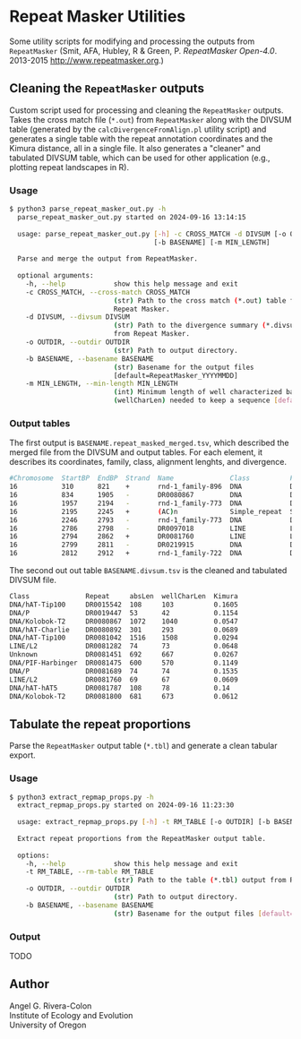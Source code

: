 # Repeat Masker Utilities

Some utility scripts for modifying and processing the outputs from `RepeatMasker` (Smit, AFA, Hubley, R & Green, P. _RepeatMasker 
Open-4.0_. 2013-2015 <http://www.repeatmasker.org>.)

## Cleaning the `RepeatMasker` outputs

Custom script used for processing and cleaning the `RepeatMasker` outputs. Takes the cross match file (`*.out`) from `RepeatMasker` 
along with the DIVSUM table (generated by the `calcDivergenceFromAlign.pl` utility script) and generates a single table with the 
repeat annotation coordinates and the Kimura distance, all in a single file. It also generates a "cleaner" and tabulated DIVSUM table,
which can be used for other application (e.g., plotting repeat landscapes in R).

### Usage

```sh
$ python3 parse_repeat_masker_out.py -h
  parse_repeat_masker_out.py started on 2024-09-16 13:14:15
  
  usage: parse_repeat_masker_out.py [-h] -c CROSS_MATCH -d DIVSUM [-o OUTDIR]
                                    [-b BASENAME] [-m MIN_LENGTH]
  
  Parse and merge the output from RepeatMasker.
  
  optional arguments:
    -h, --help            show this help message and exit
    -c CROSS_MATCH, --cross-match CROSS_MATCH
                          (str) Path to the cross match (*.out) table from
                          Repeat Masker.
    -d DIVSUM, --divsum DIVSUM
                          (str) Path to the divergence summary (*.divsum) table
                          from Repeat Masker.
    -o OUTDIR, --outdir OUTDIR
                          (str) Path to output directory.
    -b BASENAME, --basename BASENAME
                          (str) Basename for the output files
                          [default=RepeatMasker_YYYYMMDD]
    -m MIN_LENGTH, --min-length MIN_LENGTH
                          (int) Minimum length of well characterized bases
                          (wellCharLen) needed to keep a sequence [default=None]
```

### Output tables

The first output is `BASENAME.repeat_masked_merged.tsv`, which described the merged file from the DIVSUM and output tables. 
For each element, it describes its coordinates, family, class, alignment lenghts, and divergence.

```sh
#Chromosome  StartBP  EndBP  Strand  Name              Class          Family          WellCharLen  Kimura  SwScore
16           310      821    +       rnd-1_family-896  DNA            DNA             497          0.0922  3297
16           834      1905   -       DR0080867         DNA            DNA/Kolobok-T2  1040         0.0547  7295
16           1957     2194   -       rnd-1_family-773  DNA            DNA/P           786          0.0148  6389
16           2195     2245   +       (AC)n             Simple_repeat  Simple_repeat   None         None    60
16           2246     2793   -       rnd-1_family-773  DNA            DNA/P           786          0.0148  6389
16           2786     2798   -       DR0097018         LINE           LINE/L2         -60          1       253
16           2794     2862   +       DR0081760         LINE           LINE/L2         67           0.0609  1380
16           2799     2811   -       DR0219915         DNA            DNA             None         None    264
16           2812     2912   +       rnd-1_family-722  DNA            DNA/P           778          0.0243  737
```

The second out out table `BASENAME.divsum.tsv` is the cleaned and tabulated DIVSUM file.

```sh
Class              Repeat     absLen  wellCharLen  Kimura
DNA/hAT-Tip100     DR0015542  108     103          0.1605
DNA/P              DR0019447  53      42           0.1154
DNA/Kolobok-T2     DR0080867  1072    1040         0.0547
DNA/hAT-Charlie    DR0080892  301     293          0.0689
DNA/hAT-Tip100     DR0081042  1516    1508         0.0294
LINE/L2            DR0081282  74      73           0.0648
Unknown            DR0081451  692     667          0.0267
DNA/PIF-Harbinger  DR0081475  600     570          0.1149
DNA/P              DR0081689  74      74           0.1535
LINE/L2            DR0081760  69      67           0.0609
DNA/hAT-hAT5       DR0081787  108     78           0.14
DNA/Kolobok-T2     DR0081800  681     673          0.0612
```

## Tabulate the repeat proportions

Parse the `RepeatMasker` output table (`*.tbl`) and generate a clean tabular export.

### Usage

```sh
$ python3 extract_repmap_props.py -h
  extract_repmap_props.py started on 2024-09-16 11:23:30
  
  usage: extract_repmap_props.py [-h] -t RM_TABLE [-o OUTDIR] [-b BASENAME]
  
  Extract repeat proportions from the RepeatMasker output table.
  
  options:
    -h, --help            show this help message and exit
    -t RM_TABLE, --rm-table RM_TABLE
                          (str) Path to the table (*.tbl) output from Repeat Masker.
    -o OUTDIR, --outdir OUTDIR
                          (str) Path to output directory.
    -b BASENAME, --basename BASENAME
                          (str) Basename for the output files [default=RepeatMasker_YYYYMMDD]
```

### Output

TODO

## Author

Angel G. Rivera-Colon  
Institute of Ecology and Evolution  
University of Oregon

